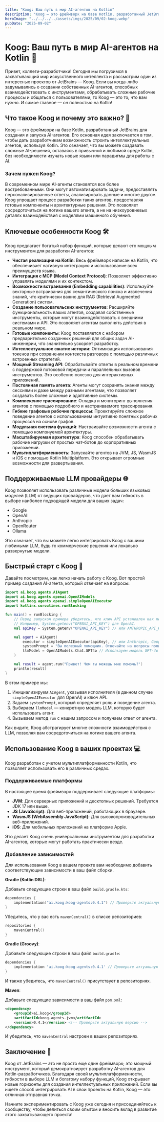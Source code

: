 ```yaml
---
title: "Koog: Ваш путь в мир AI-агентов на Kotlin"
description: "Koog — это фреймворк на базе Kotlin, разработанный JetBrains для создания и запуска AI-агентов."
heroImage: "../../../../assets/imgs/2025/09/02-koog.webp"
pubDate: "2025-09-02"
---
```


# Koog: Ваш путь в мир AI-агентов на Kotlin 🚀

Привет, коллеги-разработчики! Сегодня мы погрузимся в захватывающий мир искусственного интеллекта и рассмотрим один из интересных проектов от JetBrains — Koog. Если вы когда-либо задумывались о создании собственных AI-агентов, способных взаимодействовать с инструментами, обрабатывать сложные рабочие процессы и общаться с пользователями, то Koog — это то, что вам нужно. И самое главное — он полностью на Kotlin!

## Что такое Koog и почему это важно? 🤔

Koog — это фреймворк на базе Kotlin, разработанный JetBrains для создания и запуска AI-агентов. Его основная идея заключается в том, чтобы дать разработчикам возможность строить интеллектуальных агентов, используя Kotlin. Это означает, что вы можете создавать сложные AI-решения, оставаясь в привычной и любимой среде Kotlin, без необходимости изучать новые языки или парадигмы для работы с AI.

### Зачем нужен Koog?

В современном мире AI-агенты становятся все более востребованными. Они могут автоматизировать задачи, предоставлять персонализированные ответы, анализировать данные и многое другое. Koog упрощает процесс разработки таких агентов, предоставляя готовые компоненты и архитектурные решения. Это позволяет сосредоточиться на логике вашего агента, а не на низкоуровневых деталях взаимодействия с моделями машинного обучения.

## Ключевые особенности Koog 🛠️

Koog предлагает богатый набор функций, которые делают его мощным инструментом для разработки AI-агентов:

*   **Чистая реализация на Kotlin**: Весь фреймворк написан на Kotlin, что обеспечивает нативную интеграцию и использование всех преимуществ языка.
*   **Интеграция с MCP (Model Context Protocol)**: Позволяет эффективно управлять моделями и их контекстом.
*   **Возможности встраивания (Embedding capabilities)**: Используйте векторные встраивания для семантического поиска и извлечения знаний, что критически важно для RAG (Retrieval Augmented Generation) систем.
*   **Создание пользовательских инструментов**: Расширяйте функциональность ваших агентов, создавая собственные инструменты, которые могут взаимодействовать с внешними системами и API. Это позволяет агентам выполнять действия в реальном мире.
*   **Готовые компоненты**: Koog поставляется с набором предварительно созданных решений для общих задач AI-инженерии, что значительно ускоряет разработку.
*   **Интеллектуальное сжатие истории**: Оптимизация использования токенов при сохранении контекста разговора с помощью различных встроенных стратегий.
*   **Мощный Streaming API**: Обрабатывайте ответы в реальном времени с поддержкой потоковой передачи и параллельных вызовов инструментов. Это особенно полезно для интерактивных приложений.
*   **Постоянная память агента**: Агенты могут сохранять знания между сессиями и даже между разными агентами, что позволяет создавать более сложные и адаптивные системы.
*   **Комплексное трассирование**: Отладка и мониторинг выполнения агентов с помощью подробного и настраиваемого трассирования.
*   **Гибкие графовые рабочие процессы**: Проектируйте сложное поведение агентов с использованием интуитивно понятных рабочих процессов на основе графов.
*   **Модульная система функций**: Настраивайте возможности агента с помощью компонуемой архитектуры.
*   **Масштабируемая архитектура**: Koog способен обрабатывать рабочие нагрузки от простых чат-ботов до корпоративных приложений.
*   **Мультиплатформенность**: Запускайте агентов на JVM, JS, WasmJS и iOS с помощью Kotlin Multiplatform. Это открывает огромные возможности для развертывания.

## Поддерживаемые LLM провайдеры 🌐

Koog позволяет использовать различные модели больших языковых моделей (LLM) от ведущих провайдеров, что дает вам гибкость в выборе наиболее подходящей модели для ваших задач:

*   Google
*   OpenAI
*   Anthropic
*   OpenRouter
*   Ollama

Это означает, что вы можете легко интегрировать Koog с вашими любимыми LLM, будь то коммерческие решения или локально развернутые модели.

## Быстрый старт с Koog 🚀

Давайте посмотрим, как легко начать работу с Koog. Вот простой пример создания AI-агента, который отвечает на вопросы:

```kotlin
import ai.koog.agents.AIAgent
import ai.koog.agents.openai.OpenAIModels
import ai.koog.agents.openai.simpleOpenAIExecutor
import kotlinx.coroutines.runBlocking

fun main() = runBlocking {
    // Перед запуском примера убедитесь, что ключ API установлен как переменная окружения.
    // Например, System.getenv("OPENAI_API_KEY") для OpenAI.
    val apiKey = System.getenv("OPENAI_API_KEY") // или ANTHROPIC_API_KEY, GOOGLE_API_KEY и т.д.

    val agent = AIAgent(
        executor = simpleOpenAIExecutor(apiKey), // или Anthropic, Google, OpenRouter и т.д.
        systemPrompt = "Вы полезный помощник. Отвечайте на вопросы пользователя кратко.",
        llmModel = OpenAIModels.Chat.GPT4o // Используем модель GPT-4o
    )

    val result = agent.run("Привет! Чем ты можешь мне помочь?")
    println(result)
}
```

В этом примере мы:

1.  Инициализируем `AIAgent`, указывая исполнителя (в данном случае `simpleOpenAIExecutor` для OpenAI) и ключ API.
2.  Задаем `systemPrompt`, который определяет роль и поведение агента.
3.  Выбираем `llmModel` — конкретную модель LLM, которую будет использовать агент.
4.  Вызываем метод `run` с нашим запросом и получаем ответ от агента.

Как видите, Koog абстрагирует многие сложности взаимодействия с LLM, позволяя вам сосредоточиться на логике вашего агента.

## Использование Koog в ваших проектах 💻

Koog разработан с учетом мультиплатформенности Kotlin, что позволяет использовать его в различных средах.

### Поддерживаемые платформы

В настоящее время фреймворк поддерживает следующие платформы:

*   **JVM**: Для серверных приложений и десктопных решений. Требуется JDK 17 или выше.
*   **JS (JavaScript)**: Для веб-приложений, работающих в браузере.
*   **WasmJS (WebAssembly JavaScript)**: Для высокопроизводительных веб-приложений.
*   **iOS**: Для мобильных приложений на платформе Apple.

Это делает Koog очень универсальным инструментом для разработки AI-агентов, которые могут работать практически везде.

### Добавление зависимостей

Для использования Koog в вашем проекте вам необходимо добавить соответствующие зависимости в ваш файл сборки.

**Gradle (Kotlin DSL)**:

Добавьте следующие строки в ваш файл `build.gradle.kts`:

```kotlin
dependencies {
    implementation("ai.koog:koog-agents:0.4.1") // Проверьте актуальную версию на GitHub или Maven Central
}
```

Убедитесь, что у вас есть `mavenCentral()` в списке репозиториев:

```kotlin
repositories {
    mavenCentral()
}
```

**Gradle (Groovy)**:

Добавьте следующие строки в ваш файл `build.gradle`:

```groovy
dependencies {
    implementation 'ai.koog:koog-agents:0.4.1' // Проверьте актуальную версию
}
```

И также убедитесь, что `mavenCentral()` присутствует в репозиториях.

**Maven**:

Добавьте следующие зависимости в ваш файл `pom.xml`:

```xml
<dependency>
    <groupId>ai.koog</groupId>
    <artifactId>koog-agents-jvm</artifactId>
    <version>0.4.1</version> <!-- Проверьте актуальную версию -->
</dependency>
```

И убедитесь, что `mavenCentral` настроен в ваших репозиториях.

## Заключение 🎉

Koog от JetBrains — это не просто еще один фреймворк; это мощный инструмент, который демократизирует разработку AI-агентов для Kotlin-разработчиков. Благодаря своей мультиплатформенности, гибкости в выборе LLM и богатому набору функций, Koog открывает новые горизонты для создания интеллектуальных приложений. Если вы ищете способ интегрировать AI в свои проекты на Kotlin, Koog — это отличная отправная точка.

Начните экспериментировать с Koog уже сегодня и присоединяйтесь к сообществу, чтобы делиться своим опытом и вносить вклад в развитие этого захватывающего проекта!
